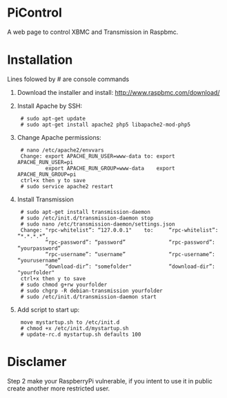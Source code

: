 PiControl
=========

A web page to control XBMC and Transmission in Raspbmc.

Installation 
============

Lines folowed by # are console commands

1. Download the installer and install: http://www.raspbmc.com/download/

2. Install Apache by SSH:

        # sudo apt-get update
        # sudo apt-get install apache2 php5 libapache2-mod-php5
        
2. Change Apache permissions:

        # nano /etc/apache2/envvars
        Change:	export APACHE_RUN_USER=www-data	to: export APACHE_RUN_USER=pi
        	    export APACHE_RUN_GROUP=www-data    export APACHE_RUN_GROUP=pi
        ctrl+x then y to save
        # sudo service apache2 restart

4. Install Transmission
	
		# sudo apt-get install transmission-daemon
		# sudo /etc/init.d/transmission-daemon stop
		# sudo nano /etc/transmission-daemon/settings.json
		Change: "rpc-whitelist”: “127.0.0.1"	to:		“rpc-whitelist”: “*.*.*.*”,
				“rpc-password”: “password” 				“rpc-password”: “yourpassword“
				“rpc-username”: “username” 				“rpc-username”: “yourusername“
				“download-dir”:	"somefolder"			“download-dir”: "yourfolder"
		ctrl+x then y to save
		# sudo chmod g+rw yourfolder
		# sudo chgrp -R debian-transmission yourfolder
		# sudo /etc/init.d/transmission-daemon start
5. Add script to start up:

		move mystartup.sh to /etc/init.d
		# chmod +x /etc/init.d/mystartup.sh
		# update-rc.d mystartup.sh defaults 100

Disclamer
=========

Step 2 make your RaspberryPi vulnerable, if you intent to use it in public create another more restricted user.
